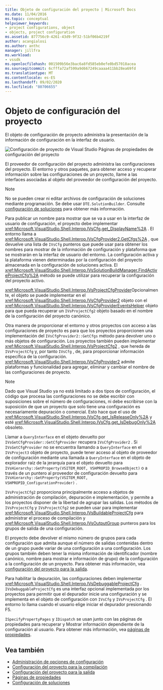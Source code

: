 ```yaml
---
title: Objeto de configuración del proyecto | Microsoft Docs
ms.date: 11/04/2016
ms.topic: conceptual
helpviewer_keywords:
- project configurations, object
- objects, project configuration
ms.assetid: 877756c9-4261-43d9-9f32-51bf06b4219f
author: acangialosi
ms.author: anthc
manager: jillfra
ms.workload:
- vssdk
ms.openlocfilehash: 001509b56e3bac6a8fd585eb0efe0bd57018acea
ms.sourcegitcommit: 6cfffa72af599a9d667249caaaa411bb28ea69fd
ms.translationtype: MT
ms.contentlocale: es-ES
ms.lasthandoff: 09/02/2020
ms.locfileid: "80706655"
---
```

# <a name="project-configuration-object"></a>Objeto de configuración del proyecto
El objeto de configuración de proyecto administra la presentación de la información de configuración en la interfaz de usuario.

 ![Configuración de proyecto de Visual Studio](../../extensibility/internals/media/vsprojectcfg.gif "vsProjectCfg") Páginas de propiedades de configuración del proyecto

 El proveedor de configuración del proyecto administra las configuraciones del proyecto. El entorno y otros paquetes, para obtener acceso y recuperar información sobre las configuraciones de un proyecto, llame a las interfaces asociadas al objeto del proveedor de configuración del proyecto.

> [!NOTE]
> No se pueden crear ni editar archivos de configuración de soluciones mediante programación. Se debe usar `DTE.SolutionBuilder`. Consulte [configuración de soluciones](../../extensibility/internals/solution-configuration.md) para obtener más información.

 Para publicar un nombre para mostrar que se va a usar en la interfaz de usuario de configuración, el proyecto debe implementar <xref:Microsoft.VisualStudio.Shell.Interop.IVsCfg.get_DisplayName%2A> . El entorno llama a <xref:Microsoft.VisualStudio.Shell.Interop.IVsCfgProvider2.GetCfgs%2A> , que devuelve una lista de `IVsCfg` punteros que puede usar para obtener los nombres para mostrar de la información de configuración y plataforma que se mostrarán en la interfaz de usuario del entorno. La configuración activa y la plataforma vienen determinadas por la configuración del proyecto almacenada en la configuración de soluciones activa. El <xref:Microsoft.VisualStudio.Shell.Interop.IVsSolutionBuildManager.FindActiveProjectCfg%2A> método se puede utilizar para recuperar la configuración del proyecto activo.

 <xref:Microsoft.VisualStudio.Shell.Interop.IVsProjectCfgProvider>Opcionalmente, el objeto se puede implementar en el <xref:Microsoft.VisualStudio.Shell.Interop.IVsCfgProvider2> objeto con el <xref:Microsoft.VisualStudio.Shell.Interop.IVsCfgProviderEventsHelper> objeto para que pueda recuperar un `IVsProjectCfg2` objeto basado en el nombre de la configuración del proyecto canónico.

 Otra manera de proporcionar el entorno y otros proyectos con acceso a las configuraciones de proyecto es para que los proyectos proporcionen una implementación del `IVsCfgProvider2::GetCfgs` método para devolver uno o más objetos de configuración. Los proyectos también pueden implementar <xref:Microsoft.VisualStudio.Shell.Interop.IVsProjectCfg2> , que hereda de `IVsProjectCfg` y, por tanto `IVsCfg` , de, para proporcionar información específica de la configuración. <xref:Microsoft.VisualStudio.Shell.Interop.IVsCfgProvider2> admite plataformas y funcionalidad para agregar, eliminar y cambiar el nombre de las configuraciones de proyecto.

> [!NOTE]
> Dado que Visual Studio ya no está limitado a dos tipos de configuración, el código que procesa las configuraciones no se debe escribir con suposiciones sobre el número de configuraciones, ni debe escribirse con la suposición de que un proyecto que solo tiene una configuración es necesariamente depuración o comercial. Esto hace que el uso de <xref:Microsoft.VisualStudio.Shell.Interop.IVsCfg.get_IsReleaseOnly%2A> y esté <xref:Microsoft.VisualStudio.Shell.Interop.IVsCfg.get_IsDebugOnly%2A> obsoleto.

 Llamar a `QueryInterface` en el objeto devuelto por `IVsGetCfgProvider::GetCfgProvider` recupera `IVsCfgProvider2` . Si `IVsGetCfgProvider` no se encuentra llamando a `QueryInterface` en el `IVsProject3` objeto de proyecto, puede tener acceso al objeto de proveedor de configuración mediante una llamada a `QueryInterface` en el objeto de explorador raíz de la jerarquía para el objeto devuelto para `IVsHierarchy::GetProperty(VSITEM_ROOT, VSHPROPID_BrowseObject)` o a través de un puntero al proveedor de configuración devuelto para `IVsHierarchy::GetProperty(VSITEM_ROOT, VSHPROPID_ConfigurationProvider)` .

 `IVsProjectCfg2` proporciona principalmente acceso a objetos de administración de compilación, depuración e implementación, y permite a los proyectos disponer de la libertad de agrupar las salidas. Los métodos de `IVsProjectCfg` y `IVsProjectCfg2` se pueden usar para implementar <xref:Microsoft.VisualStudio.Shell.Interop.IVsBuildableProjectCfg> para administrar el proceso de compilación y <xref:Microsoft.VisualStudio.Shell.Interop.IVsOutputGroup> punteros para los grupos de salida de una configuración.

 El proyecto debe devolver el mismo número de grupos para cada configuración que admita aunque el número de salidas contenidas dentro de un grupo puede variar de una configuración a una configuración. Los grupos también deben tener la misma información de identificador (nombre canónico, nombre para mostrar e información de grupo) de la configuración a la configuración de un proyecto. Para obtener más información, vea [configuración del proyecto para la salida](../../extensibility/internals/project-configuration-for-output.md).

 Para habilitar la depuración, las configuraciones deben implementar <xref:Microsoft.VisualStudio.Shell.Interop.IVsDebuggableProjectCfg> . `IVsDebuggableProjectCfg` es una interfaz opcional implementada por los proyectos para permitir que el depurador inicie una configuración y se implementa en el objeto de configuración con `IVsCfg` y `IVsProjectCfg` . El entorno lo llama cuando el usuario elige iniciar el depurador presionando F5.

 `ISpecifyPropertyPages` y `IDispatch` se usan junto con las páginas de propiedades para recuperar y Mostrar información dependiente de la configuración al usuario. Para obtener más información, vea [páginas de propiedades](../../extensibility/internals/property-pages.md).

## <a name="see-also"></a>Vea también
- [Administración de opciones de configuración](../../extensibility/internals/managing-configuration-options.md)
- [Configuración del proyecto para la compilación](../../extensibility/internals/project-configuration-for-building.md)
- [Configuración del proyecto para la salida](../../extensibility/internals/project-configuration-for-output.md)
- [Páginas de propiedades](../../extensibility/internals/property-pages.md)
- [Configuración de soluciones](../../extensibility/internals/solution-configuration.md)
